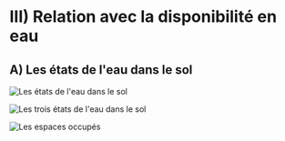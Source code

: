 
# III) Relation avec la disponibilité en eau

## A) Les états de l'eau dans le sol

![Les états de l'eau dans le sol](Images/eaudanslesol.JPG)

![Les trois états de l'eau dans le sol](etateau.JPG)

![Les espaces occupés](Images/espaces.JPG)

